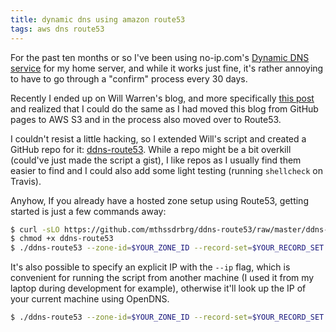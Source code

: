 ```yaml
---
title: dynamic dns using amazon route53
tags: aws dns route53
---
```


For the past ten months or so I've been using no-ip.com's [Dynamic DNS
service](http://www.noip.com/remote-access) for my home server, and
while it works just fine, it's rather annoying to have to go through a "confirm"
process every 30 days.

Recently I ended up on Will Warren's blog, and more specifically [this post](https://willwarren.com/2014/07/03/roll-dynamic-dns-service-using-amazon-route53/)
and realized that I could do the same as I had moved this blog from GitHub pages
to AWS S3 and in the process also moved over to Route53.

I couldn't resist a little hacking, so I extended Will's script and created a
GitHub repo for it: [ddns-route53](https://github.com/mthssdrbrg/ddns-route53).
While a repo might be a bit overkill (could've just made the script a gist),
I like repos as I usually find them easier to find and I could also add some
light testing (running `shellcheck` on Travis).

Anyhow, If you already have a hosted zone setup using Route53, getting started
is just a few commands away:

```bash
$ curl -sLO https://github.com/mthssdrbrg/ddns-route53/raw/master/ddns-route53
$ chmod +x ddns-route53
$ ./ddns-route53 --zone-id=$YOUR_ZONE_ID --record-set=$YOUR_RECORD_SET
```

It's also possible to specify an explicit IP with the `--ip` flag, which is
convenient for running the script from another machine (I used it from my laptop
during development for example), otherwise it'll look up the IP of your current
machine using OpenDNS.

```bash
$ ./ddns-route53 --zone-id=$YOUR_ZONE_ID --record-set=$YOUR_RECORD_SET --ip=$YOUR_IP
```
